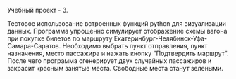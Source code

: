 Учебный проект - 3.

Тестовое использование встроенных функций python для визуализации данных.
Программа упрощенно симулирует отображение схемы вагона при покупке билетов по маршруту Екатеринбург-Челябинск-Уфа-Самара-Саратов.
Необходимо выбрать пункт отправления, пункт назначения, место пассажира и нажать кнопку "Подтвердить маршрут". После чего программа сгенерирует двух случайных пассажиров и закрасит красным занятые места. Свободные места станут зелеными.

